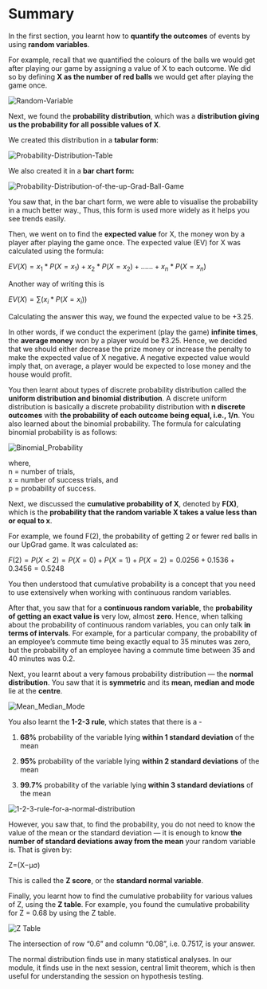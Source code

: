 # Summary

In the first section, you learnt how to **quantify the outcomes** of events by using **random variables**.

For example, recall that we quantified the colours of the balls we would get after playing our game by assigning a value of X to each outcome. We did so by defining **X as the number of red balls** we would get after playing the game once.

![Random-Variable](https://i.ibb.co/Npft7yt/Random-Variable.png)

Next, we found the **probability distribution**, which was a **distribution giving us the probability for all possible values of X**.

We created this distribution in a **tabular form**:

![Probability-Distribution-Table](https://i.ibb.co/QXv4bBT/Probability-Distribution-Table.png)

We also created it in a **bar chart form:**

![Probability-Distribution-of-the-up-Grad-Ball-Game](https://i.ibb.co/0p77mQL/Probability-Distribution-of-the-up-Grad-Ball-Game.png)

You saw that, in the bar chart form, we were able to visualise the probability in a much better way., Thus, this form is used more widely as it helps you see trends easily.

Then, we went on to find the **expected value** for X, the money won by a player after playing the game once. The expected value (EV) for X was calculated using the formula:

$EV(X) = x_1*P(X=x_1) + x_2*P(X=x_2) + ...... + x_n*P(X=x_n)$

Another way of writing this is

$EV(X) = \sum(x_i*P(X=x_i))$

Calculating the answer this way, we found the expected value to be +3.25.

In other words, if we conduct the experiment (play the game) **infinite times**, the **average money** won by a player would be ₹3.25. Hence, we decided that we should either decrease the prize money or increase the penalty to make the expected value of X negative. A negative expected value would imply that, on average, a player would be expected to lose money and the house would profit.

You then learnt about types of discrete probability distribution called the **uniform distribution and binomial distribution**. A discrete uniform distribution is basically a discrete probability distribution with **n discrete outcomes** with **the probability of each outcome being equal, i.e., 1/n**. You also learned about the binomial probability. The formula for calculating binomial probability is as follows:

![Binomial_Probability](https://i.ibb.co/BgpRx8P/Capture38.png)

where,  
n = number of trials,  
x = number of success trials, and  
p = probability of success.

Next, we discussed the **cumulative probability of X**, denoted by **F(X)**, which is the **probability that the random variable X takes a value less than or equal to x**.

For example, we found F(2), the probability of getting 2 or fewer red balls in our UpGrad game. It was calculated as:

$F(2) = P(X < 2) = P(X = 0) + P(X = 1) + P(X = 2) = 0.0256 + 0.1536 + 0.3456 = 0.5248$

You then understood that cumulative probability is a concept that you need to use extensively when working with continuous random variables.

After that, you saw that for a **continuous random variable**, the **probability of getting an exact value is** very low, almost **zero**. Hence, when talking about the probability of continuous random variables, you can only talk **in terms of intervals**. For example, for a particular company, the probability of an employee’s commute time being exactly equal to 35 minutes was zero, but the probability of an employee having a commute time between 35 and 40 minutes was 0.2.

Next, you learnt about a very famous probability distribution — the **normal distribution**. You saw that it is **symmetric** and its **mean, median and mode** lie at the **centre**.

![Mean_Median_Mode](https://i.ibb.co/CWGWfzF/Mean-Median-Mode.png)

You also learnt the **1-2-3 rule**, which states that there is a -

1. **68%** probability of the variable lying **within 1 standard deviation** of the mean

2. **95%** probability of the variable lying **within 2 standard deviations** of the mean

3. **99.7%** probability of the variable lying **within 3 standard deviations** of the mean  

![1-2-3-rule-for-a-normal-distribution](https://i.ibb.co/XDtPCSW/1-2-3-rule-for-a-normal-distribution.png)

However, you saw that, to find the probability, you do not need to know the value of the mean or the standard deviation — it is enough to know **the number of standard deviations away from the mean** your random variable is. That is given by:

Z=(X−μσ)

This is called the **Z score**, or the **standard normal variable**.

Finally, you learnt how to find the cumulative probability for various values of Z, using the **Z table**. For example, you found the cumulative probability for Z = 0.68 by using the Z table.

![Z Table](https://i.ibb.co/Nmt2Rp0/Capture16.png)

The intersection of row “0.6” and column “0.08”, i.e. 0.7517, is your answer.

The normal distribution finds use in many statistical analyses. In our module, it finds use in the next session, central limit theorem, which is then useful for understanding the session on hypothesis testing.
